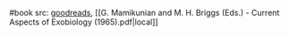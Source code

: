 #book 
src: [goodreads](https://www.goodreads.com/book/show/80149395-current-aspects-of-exobiology), [[G. Mamikunian and M. H. Briggs (Eds.) - Current Aspects of Exobiology (1965).pdf|local]] 

